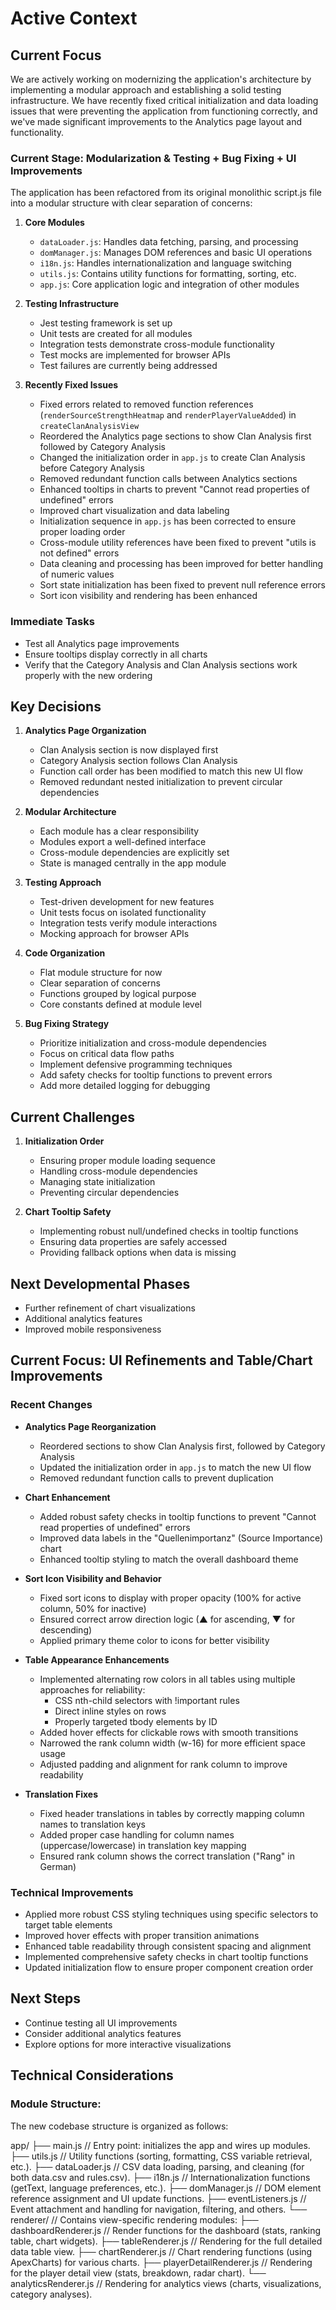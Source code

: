 # Active Context

## Current Focus

We are actively working on modernizing the application's architecture by implementing a modular approach and establishing a solid testing infrastructure. We have recently fixed critical initialization and data loading issues that were preventing the application from functioning correctly, and we've made significant improvements to the Analytics page layout and functionality.

### Current Stage: Modularization & Testing + Bug Fixing + UI Improvements

The application has been refactored from its original monolithic script.js file into a modular structure with clear separation of concerns:

1. **Core Modules**
   - `dataLoader.js`: Handles data fetching, parsing, and processing
   - `domManager.js`: Manages DOM references and basic UI operations
   - `i18n.js`: Handles internationalization and language switching
   - `utils.js`: Contains utility functions for formatting, sorting, etc.
   - `app.js`: Core application logic and integration of other modules

2. **Testing Infrastructure**
   - Jest testing framework is set up
   - Unit tests are created for all modules
   - Integration tests demonstrate cross-module functionality
   - Test mocks are implemented for browser APIs
   - Test failures are currently being addressed

3. **Recently Fixed Issues**
   - Fixed errors related to removed function references (`renderSourceStrengthHeatmap` and `renderPlayerValueAdded`) in `createClanAnalysisView`
   - Reordered the Analytics page sections to show Clan Analysis first followed by Category Analysis
   - Changed the initialization order in `app.js` to create Clan Analysis before Category Analysis
   - Removed redundant function calls between Analytics sections
   - Enhanced tooltips in charts to prevent "Cannot read properties of undefined" errors
   - Improved chart visualization and data labeling
   - Initialization sequence in `app.js` has been corrected to ensure proper loading order
   - Cross-module utility references have been fixed to prevent "utils is not defined" errors
   - Data cleaning and processing has been improved for better handling of numeric values
   - Sort state initialization has been fixed to prevent null reference errors
   - Sort icon visibility and rendering has been enhanced

### Immediate Tasks
- Test all Analytics page improvements
- Ensure tooltips display correctly in all charts
- Verify that the Category Analysis and Clan Analysis sections work properly with the new ordering

## Key Decisions

1. **Analytics Page Organization**
   - Clan Analysis section is now displayed first
   - Category Analysis section follows Clan Analysis
   - Function call order has been modified to match this new UI flow
   - Removed redundant nested initialization to prevent circular dependencies

2. **Modular Architecture**
   - Each module has a clear responsibility
   - Modules export a well-defined interface
   - Cross-module dependencies are explicitly set
   - State is managed centrally in the app module

3. **Testing Approach**
   - Test-driven development for new features
   - Unit tests focus on isolated functionality
   - Integration tests verify module interactions
   - Mocking approach for browser APIs

4. **Code Organization**
   - Flat module structure for now
   - Clear separation of concerns
   - Functions grouped by logical purpose
   - Core constants defined at module level

5. **Bug Fixing Strategy**
   - Prioritize initialization and cross-module dependencies
   - Focus on critical data flow paths
   - Implement defensive programming techniques
   - Add safety checks for tooltip functions to prevent errors
   - Add more detailed logging for debugging

## Current Challenges

1. **Initialization Order**
   - Ensuring proper module loading sequence
   - Handling cross-module dependencies
   - Managing state initialization
   - Preventing circular dependencies

2. **Chart Tooltip Safety**
   - Implementing robust null/undefined checks in tooltip functions
   - Ensuring data properties are safely accessed
   - Providing fallback options when data is missing

## Next Developmental Phases
- Further refinement of chart visualizations
- Additional analytics features
- Improved mobile responsiveness

## Current Focus: UI Refinements and Table/Chart Improvements

### Recent Changes
- **Analytics Page Reorganization**
  - Reordered sections to show Clan Analysis first, followed by Category Analysis
  - Updated the initialization order in `app.js` to match the new UI flow
  - Removed redundant function calls to prevent duplication

- **Chart Enhancement**
  - Added robust safety checks in tooltip functions to prevent "Cannot read properties of undefined" errors
  - Improved data labels in the "Quellenimportanz" (Source Importance) chart
  - Enhanced tooltip styling to match the overall dashboard theme

- **Sort Icon Visibility and Behavior**
  - Fixed sort icons to display with proper opacity (100% for active column, 50% for inactive)
  - Ensured correct arrow direction logic (▲ for ascending, ▼ for descending)
  - Applied primary theme color to icons for better visibility

- **Table Appearance Enhancements**
  - Implemented alternating row colors in all tables using multiple approaches for reliability:
    - CSS nth-child selectors with !important rules
    - Direct inline styles on rows
    - Properly targeted tbody elements by ID
  - Added hover effects for clickable rows with smooth transitions
  - Narrowed the rank column width (w-16) for more efficient space usage
  - Adjusted padding and alignment for rank column to improve readability

- **Translation Fixes**
  - Fixed header translations in tables by correctly mapping column names to translation keys
  - Added proper case handling for column names (uppercase/lowercase) in translation key mapping
  - Ensured rank column shows the correct translation ("Rang" in German)

### Technical Improvements
- Applied more robust CSS styling techniques using specific selectors to target table elements
- Improved hover effects with proper transition animations
- Enhanced table readability through consistent spacing and alignment
- Implemented comprehensive safety checks in chart tooltip functions
- Updated initialization flow to ensure proper component creation order

## Next Steps
- Continue testing all UI improvements
- Consider additional analytics features
- Explore options for more interactive visualizations

## Technical Considerations
### Module Structure:

The new codebase structure is organized as follows:

app/
├── main.js               // Entry point: initializes the app and wires up modules.
├── utils.js              // Utility functions (sorting, formatting, CSS variable retrieval, etc.).
├── dataLoader.js         // CSV data loading, parsing, and cleaning (for both data.csv and rules.csv).
├── i18n.js               // Internationalization functions (getText, language preferences, etc.).
├── domManager.js         // DOM element reference assignment and UI update functions.
├── eventListeners.js     // Event attachment and handling for navigation, filtering, and others.
└── renderer/             // Contains view-specific rendering modules:
    ├── dashboardRenderer.js      // Render functions for the dashboard (stats, ranking table, chart widgets).
    ├── tableRenderer.js          // Rendering for the full detailed data table view.
    ├── chartRenderer.js          // Chart rendering functions (using ApexCharts) for various charts.
    ├── playerDetailRenderer.js   // Rendering for the player detail view (stats, breakdown, radar chart).
    └── analyticsRenderer.js      // Rendering for analytics views (charts, visualizations, category analyses).